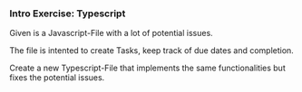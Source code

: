 ### Intro Exercise: Typescript

Given is a Javascript-File with a lot of potential issues.

The file is intented to create Tasks, keep track of due dates and completion.

Create a new Typescript-File that implements the same functionalities but fixes the potential issues.
